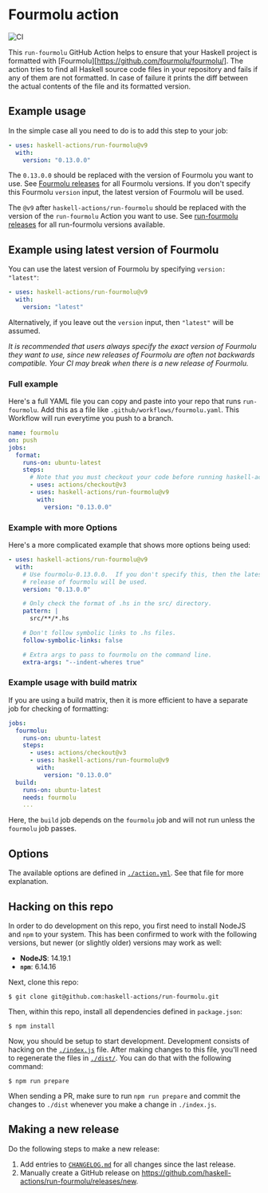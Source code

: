 # Fourmolu action

![CI](https://github.com/haskell-actions/run-fourmolu/workflows/CI/badge.svg?branch=master)

This `run-fourmolu` GitHub Action helps to ensure that your Haskell project is
formatted with [Fourmolu][https://github.com/fourmolu/fourmolu/]. The action
tries to find all Haskell source code files in your repository and fails if any
of them are not formatted. In case of failure it prints the diff between the
actual contents of the file and its formatted version.

## Example usage

In the simple case all you need to do is to add this step to your job:

```yaml
- uses: haskell-actions/run-fourmolu@v9
  with:
    version: "0.13.0.0"
```

The `0.13.0.0` should be replaced with the version of Fourmolu you want to use.  See
[Fourmolu releases](https://github.com/fourmolu/fourmolu/releases) for all Fourmolu versions.
If you don't specify this Fourmolu `version` input, the latest version of
Fourmolu will be used.

The `@v9` after `haskell-actions/run-fourmolu` should be replaced with the version of the
`run-fourmolu` Action you want to use. See
[run-fourmolu releases](https://github.com/haskell-actions/run-fourmolu/releases) for all
run-fourmolu versions available.

## Example using latest version of Fourmolu

You can use the latest version of Fourmolu by specifying `version: "latest"`:

```yaml
- uses: haskell-actions/run-fourmolu@v9
  with:
    version: "latest"
```

Alternatively, if you leave out the `version` input, then `"latest"` will be assumed.

_It is recommended that users always specify the exact version of Fourmolu they
want to use, since new releases of Fourmolu are often not backwards compatible.
Your CI may break when there is a new release of Fourmolu._

### Full example

Here's a full YAML file you can copy and paste into your repo that runs
`run-fourmolu`. Add this as a file like `.github/workflows/fourmolu.yaml`.
This Workflow will run everytime you push to a branch.

```yaml
name: fourmolu
on: push
jobs:
  format:
    runs-on: ubuntu-latest
    steps:
      # Note that you must checkout your code before running haskell-actions/run-fourmolu
      - uses: actions/checkout@v3
      - uses: haskell-actions/run-fourmolu@v9
        with:
          version: "0.13.0.0"
```

### Example with more Options

Here's a more complicated example that shows more options being used:

```yaml
- uses: haskell-actions/run-fourmolu@v9
  with:
    # Use fourmolu-0.13.0.0.  If you don't specify this, then the latest
    # release of fourmolu will be used.
    version: "0.13.0.0"

    # Only check the format of .hs in the src/ directory.
    pattern: |
      src/**/*.hs

    # Don't follow symbolic links to .hs files.
    follow-symbolic-links: false

    # Extra args to pass to fourmolu on the command line.
    extra-args: "--indent-wheres true"
```

### Example usage with build matrix

If you are using a build matrix, then it is more efficient to have a
separate job for checking of formatting:

```yaml
jobs:
  fourmolu:
    runs-on: ubuntu-latest
    steps:
      - uses: actions/checkout@v3
      - uses: haskell-actions/run-fourmolu@v9
        with:
          version: "0.13.0.0"
  build:
    runs-on: ubuntu-latest
    needs: fourmolu
    ...
```

Here, the `build` job depends on the `fourmolu` job and will not run unless
the `fourmolu` job passes.

## Options

The available options are defined in [`./action.yml`](./action.yml). See that
file for more explanation.

<!-- run-fourmolu currently doesn't support running on Windows. -->
<!--

## Windows

If you are running a workflow on Windows, be wary of [Git's
`core.autocrlf`][git-core-autocrlf]. Fourmolu always converts CRLF endings to
LF endings which may result in spurious diffs, so you probably want to
disable `core.autocrlf`:

```shell
$ git config --global core.autocrlf false
```

-->

## Hacking on this repo

In order to do development on this repo, you first need to install NodeJS and
`npm` to your system. This has been confirmed to work with the following
versions, but newer (or slightly older) versions may work as well:

- **NodeJS**: 14.19.1
- **`npm`**: 6.14.16

Next, clone this repo:

```console
$ git clone git@github.com:haskell-actions/run-fourmolu.git
```

Then, within this repo, install all dependencies defined in `package.json`:

```console
$ npm install
```

Now, you should be setup to start development. Development consists of hacking
on the [`./index.js`](./index.js) file. After making changes to this file,
you'll need to regenerate the files in [`./dist/`](./dist). You can do that
with the following command:

```console
$ npm run prepare
```

When sending a PR, make sure to run `npm run prepare` and commit the changes
to `./dist` whenever you make a change in `./index.js`.

## Making a new release

Do the following steps to make a new release:

1.  Add entries to [`CHANGELOG.md`](./CHANGELOG.md) for all changes since the
    last release.
2.  Manually create a GitHub release on
    <https://github.com/haskell-actions/run-fourmolu/releases/new>.

